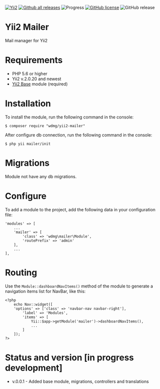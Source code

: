 [![Yii2](https://img.shields.io/badge/required-Yii2_v2.0.20-blue.svg)](https://packagist.org/packages/yiisoft/yii2)
[![Github all releases](https://img.shields.io/github/downloads/wdmg/yii2-mailer/total.svg)](https://GitHub.com/wdmg/yii2-mailer/releases/)
![Progress](https://img.shields.io/badge/progress-ready_to_use-green.svg)
[![GitHub license](https://img.shields.io/github/license/wdmg/yii2-mailer.svg)](https://github.com/wdmg/yii2-mailer/blob/master/LICENSE)
![GitHub release](https://img.shields.io/github/release/wdmg/yii2-mailer/all.svg)

# Yii2 Mailer
Mail manager for Yii2

# Requirements 
* PHP 5.6 or higher
* Yii2 v.2.0.20 and newest
* [Yii2 Base](https://github.com/wdmg/yii2-base) module (required)

# Installation
To install the module, run the following command in the console:

`$ composer require "wdmg/yii2-mailer"`

After configure db connection, run the following command in the console:

`$ php yii mailer/init`

# Migrations
Module not have any db migrations.

# Configure
To add a module to the project, add the following data in your configuration file:

    'modules' => [
        ...
        'mailer' => [
            'class' => 'wdmg\mailer\Module',
            'routePrefix' => 'admin'
        ],
        ...
    ],


# Routing
Use the `Module::dashboardNavItems()` method of the module to generate a navigation items list for NavBar, like this:

    <?php
        echo Nav::widget([
        'options' => ['class' => 'navbar-nav navbar-right'],
            'label' => 'Modules',
            'items' => [
                Yii::$app->getModule('mailer')->dashboardNavItems(),
                ...
            ]
        ]);
    ?>

# Status and version [in progress development]
* v.0.0.1 - Added base module, migrations, controllers and translations